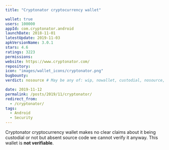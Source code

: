 ```yaml
---
title: "Cryptonator cryptocurrency wallet"

wallet: true
users: 100000
appId: com.cryptonator.android
launchDate: 2018-11-01
latestUpdate: 2019-11-03
apkVersionName: 3.0.1
stars: 4.6
ratings: 3223
permissions:
website: https://www.cryptonator.com/
repository:
icon: "images/wallet_icons/cryptonator.png"
bugbounty:
verdict: nosource # May be any of: wip, nowallet, custodial, nosource, nonverifiable, verifiable, bounty, cert1, cert2, cert3

date: 2019-11-12
permalink: /posts/2019/11/cryptonator/
redirect_from:
  - /cryptonator/
tags:
  - Android
  - Security
---
```



Cryptonator cryptocurrency wallet
makes no clear claims about it being custodial or not but absent source code
we cannot verify it anyway. This wallet is **not verifiable**.
